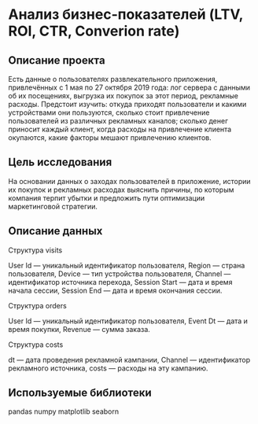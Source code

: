 # Анализ бизнес-показателей (LTV, ROI, CTR, Converion rate)

## Описание проекта
Есть данные о пользователях развлекательного приложения, привлечённых с 1 мая по 27 октября 2019 года: лог сервера с данными об их посещениях, выгрузка их покупок за этот период, рекламные расходы. Предстоит изучить: откуда приходят пользователи и какими устройствами они пользуются, сколько стоит привлечение пользователей из различных рекламных каналов; сколько денег приносит каждый клиент, когда расходы на привлечение клиента окупаются, какие факторы мешают привлечению клиентов.

## Цель исследования
На основании данных о заходах пользователей в приложение, истории их покупок и рекламных расходах выяснить причины, по которым компания терпит убытки и предложить пути оптимизации маркетинговой стратегии.

## Описание данных
Структура visits

User Id — уникальный идентификатор пользователя,
Region — страна пользователя,
Device — тип устройства пользователя,
Channel — идентификатор источника перехода,
Session Start — дата и время начала сессии,
Session End — дата и время окончания сессии.

Структура orders

User Id — уникальный идентификатор пользователя,
Event Dt — дата и время покупки,
Revenue — сумма заказа.

Структура costs

dt — дата проведения рекламной кампании,
Channel — идентификатор рекламного источника,
costs — расходы на эту кампанию.

## Используемые библиотеки
pandas
numpy
matplotlib
seaborn

